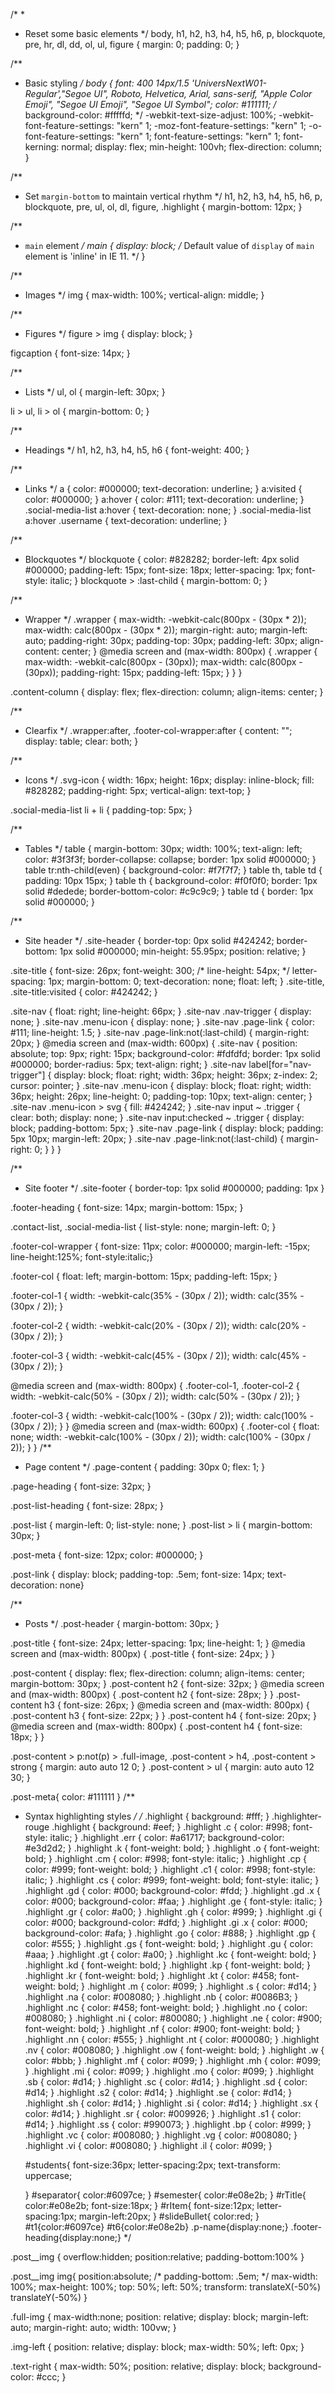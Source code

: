 
/* *
 * Reset some basic elements
 */
body, h1, h2, h3, h4, h5, h6,
p, blockquote, pre, hr,
dl, dd, ol, ul, figure {
  margin: 0;
  padding: 0; }

/**
 * Basic styling
 */
body {
  font: 400 14px/1.5 'UniversNextW01-Regular',"Segoe UI", Roboto, Helvetica, Arial, sans-serif, "Apple Color Emoji", "Segoe UI Emoji", "Segoe UI Symbol";
  color: #111111;
  /* background-color: #fffffd; */
  -webkit-text-size-adjust: 100%;
  -webkit-font-feature-settings: "kern" 1;
  -moz-font-feature-settings: "kern" 1;
  -o-font-feature-settings: "kern" 1;
  font-feature-settings: "kern" 1;
  font-kerning: normal;
  display: flex;
  min-height: 100vh;
  flex-direction: column; }

/**
 * Set `margin-bottom` to maintain vertical rhythm
 */
h1, h2, h3, h4, h5, h6,
p, blockquote, pre,
ul, ol, dl, figure,
.highlight {
  margin-bottom: 12px; }

/**
 * `main` element
 */
main {
  display: block;
  /* Default value of `display` of `main` element is 'inline' in IE 11. */ }

/**
 * Images
 */
img {
  max-width: 100%;
  vertical-align: middle; }

/**
 * Figures
 */
figure > img {
  display: block; }

figcaption {
  font-size: 14px; }

/**
 * Lists
 */
ul, ol {
  margin-left: 30px; }

li > ul,
li > ol {
  margin-bottom: 0; }

/**
 * Headings
 */
h1, h2, h3, h4, h5, h6 {
  font-weight: 400; }

/**
 * Links
 */
a {
  color: #000000;
  text-decoration: underline; }
  a:visited {
    color: #000000; }
  a:hover {
    color: #111;
    text-decoration: underline; }
  .social-media-list a:hover {
    text-decoration: none; }
    .social-media-list a:hover .username {
      text-decoration: underline; }

/**
 * Blockquotes
 */
blockquote {
  color: #828282;
  border-left: 4px solid #000000;
  padding-left: 15px;
  font-size: 18px;
  letter-spacing: 1px;
  font-style: italic; }
  blockquote > :last-child {
    margin-bottom: 0; }

/**
 * Wrapper
 */
.wrapper {
  max-width: -webkit-calc(800px - (30px * 2));
  max-width: calc(800px - (30px * 2));
  margin-right: auto;
  margin-left: auto;
  padding-right: 30px;
  padding-top: 30px;
  padding-left: 30px;
  align-content: center;
  }
  @media screen and (max-width: 800px) {
    .wrapper {
      max-width: -webkit-calc(800px - (30px));
      max-width: calc(800px - (30px));
      padding-right: 15px;
      padding-left: 15px; }
    }
  }

.content-column {
  display: flex;
  flex-direction: column;
  align-items: center;
}

/**
 * Clearfix
 */
.wrapper:after, .footer-col-wrapper:after {
  content: "";
  display: table;
  clear: both; }

/**
 * Icons
 */
.svg-icon {
  width: 16px;
  height: 16px;
  display: inline-block;
  fill: #828282;
  padding-right: 5px;
  vertical-align: text-top; }

.social-media-list li + li {
  padding-top: 5px; }

/**
 * Tables
 */
table {
  margin-bottom: 30px;
  width: 100%;
  text-align: left;
  color: #3f3f3f;
  border-collapse: collapse;
  border: 1px solid #000000; }
  table tr:nth-child(even) {
    background-color: #f7f7f7; }
  table th, table td {
    padding: 10px 15px; }
  table th {
    background-color: #f0f0f0;
    border: 1px solid #dedede;
    border-bottom-color: #c9c9c9; }
  table td {
    border: 1px solid #000000; }

/**
 * Site header
 */
.site-header {
  border-top: 0px solid #424242;
  border-bottom: 1px solid #000000;
  min-height: 55.95px;
  position: relative; }

.site-title {
  font-size: 26px;
  font-weight: 300;
  /* line-height: 54px; */
  letter-spacing: 1px;
  margin-bottom: 0;
  text-decoration: none;
  float: left; }
  .site-title, .site-title:visited {
    color: #424242; }

.site-nav {
  float: right;
  line-height: 66px; }
  .site-nav .nav-trigger {
    display: none; }
  .site-nav .menu-icon {
    display: none; }
  .site-nav .page-link {
    color: #111;
    line-height: 1.5; }
    .site-nav .page-link:not(:last-child) {
      margin-right: 20px; }
  @media screen and (max-width: 600px) {
    .site-nav {
      position: absolute;
      top: 9px;
      right: 15px;
      background-color: #fdfdfd;
      border: 1px solid #000000;
      border-radius: 5px;
      text-align: right; }
      .site-nav label[for="nav-trigger"] {
        display: block;
        float: right;
        width: 36px;
        height: 36px;
        z-index: 2;
        cursor: pointer; }
      .site-nav .menu-icon {
        display: block;
        float: right;
        width: 36px;
        height: 26px;
        line-height: 0;
        padding-top: 10px;
        text-align: center; }
        .site-nav .menu-icon > svg {
          fill: #424242; }
      .site-nav input ~ .trigger {
        clear: both;
        display: none; }
      .site-nav input:checked ~ .trigger {
        display: block;
        padding-bottom: 5px; }
      .site-nav .page-link {
        display: block;
        padding: 5px 10px;
        margin-left: 20px; }
        .site-nav .page-link:not(:last-child) {
          margin-right: 0; } }
    }

/**
 * Site footer
 */
.site-footer {
  border-top: 1px solid #000000;
  padding: 1px }

.footer-heading {
  font-size: 14px;
  margin-bottom: 15px; }

.contact-list,
.social-media-list {
  list-style: none;
  margin-left: 0; }

.footer-col-wrapper {
  font-size: 11px;
  color: #000000;
  margin-left: -15px;
    line-height:125%;
    font-style:italic;}

.footer-col {
  float: left;
  margin-bottom: 15px;
  padding-left: 15px; }

.footer-col-1 {
  width: -webkit-calc(35% - (30px / 2));
  width: calc(35% - (30px / 2)); }

.footer-col-2 {
  width: -webkit-calc(20% - (30px / 2));
  width: calc(20% - (30px / 2)); }

.footer-col-3 {
  width: -webkit-calc(45% - (30px / 2));
  width: calc(45% - (30px / 2)); }

@media screen and (max-width: 800px) {
  .footer-col-1,
  .footer-col-2 {
    width: -webkit-calc(50% - (30px / 2));
    width: calc(50% - (30px / 2)); }

  .footer-col-3 {
    width: -webkit-calc(100% - (30px / 2));
    width: calc(100% - (30px / 2)); } }
@media screen and (max-width: 600px) {
  .footer-col {
    float: none;
    width: -webkit-calc(100% - (30px / 2));
    width: calc(100% - (30px / 2)); } }
/**
 * Page content
 */
.page-content {
  padding: 30px 0;
  flex: 1; }

.page-heading {
  font-size: 32px; }

.post-list-heading {
  font-size: 28px; }

.post-list {
  margin-left: 0;
  list-style: none; }
  .post-list > li {
    margin-bottom: 30px; }

.post-meta {
  font-size: 12px;
  color: #000000; }

.post-link {
  display: block;
  padding-top: .5em;
  font-size: 14px;
 text-decoration: none}

/**
 * Posts
 */
.post-header {
  margin-bottom: 30px; }

.post-title {
  font-size: 24px;
  letter-spacing: 1px;
  line-height: 1; }
  @media screen and (max-width: 800px) {
    .post-title {
      font-size: 24px; } }

.post-content {
  display: flex;
  flex-direction: column;
  align-items: center;
  margin-bottom: 30px; }
  .post-content h2 {
    font-size: 32px; }
    @media screen and (max-width: 800px) {
      .post-content h2 {
        font-size: 28px; } }
  .post-content h3 {
    font-size: 26px; }
    @media screen and (max-width: 800px) {
      .post-content h3 {
        font-size: 22px; } }
  .post-content h4 {
    font-size: 20px; }
    @media screen and (max-width: 800px) {
      .post-content h4 {
        font-size: 18px; } }

.post-content > p:not(p) > .full-image, .post-content > h4, .post-content > strong {
 margin: auto auto 12 0;
}
.post-content > ul {
  margin: auto auto 12 30;
}

.post-meta{
  color: #111111
}
/**
 * Syntax highlighting styles
 */
/* .highlight {
  background: #fff; }
  .highlighter-rouge .highlight {
    background: #eef; }
  .highlight .c {
    color: #998;
    font-style: italic; }
  .highlight .err {
    color: #a61717;
    background-color: #e3d2d2; }
  .highlight .k {
    font-weight: bold; }
  .highlight .o {
    font-weight: bold; }
  .highlight .cm {
    color: #998;
    font-style: italic; }
  .highlight .cp {
    color: #999;
    font-weight: bold; }
  .highlight .c1 {
    color: #998;
    font-style: italic; }
  .highlight .cs {
    color: #999;
    font-weight: bold;
    font-style: italic; }
  .highlight .gd {
    color: #000;
    background-color: #fdd; }
  .highlight .gd .x {
    color: #000;
    background-color: #faa; }
  .highlight .ge {
    font-style: italic; }
  .highlight .gr {
    color: #a00; }
  .highlight .gh {
    color: #999; }
  .highlight .gi {
    color: #000;
    background-color: #dfd; }
  .highlight .gi .x {
    color: #000;
    background-color: #afa; }
  .highlight .go {
    color: #888; }
  .highlight .gp {
    color: #555; }
  .highlight .gs {
    font-weight: bold; }
  .highlight .gu {
    color: #aaa; }
  .highlight .gt {
    color: #a00; }
  .highlight .kc {
    font-weight: bold; }
  .highlight .kd {
    font-weight: bold; }
  .highlight .kp {
    font-weight: bold; }
  .highlight .kr {
    font-weight: bold; }
  .highlight .kt {
    color: #458;
    font-weight: bold; }
  .highlight .m {
    color: #099; }
  .highlight .s {
    color: #d14; }
  .highlight .na {
    color: #008080; }
  .highlight .nb {
    color: #0086B3; }
  .highlight .nc {
    color: #458;
    font-weight: bold; }
  .highlight .no {
    color: #008080; }
  .highlight .ni {
    color: #800080; }
  .highlight .ne {
    color: #900;
    font-weight: bold; }
  .highlight .nf {
    color: #900;
    font-weight: bold; }
  .highlight .nn {
    color: #555; }
  .highlight .nt {
    color: #000080; }
  .highlight .nv {
    color: #008080; }
  .highlight .ow {
    font-weight: bold; }
  .highlight .w {
    color: #bbb; }
  .highlight .mf {
    color: #099; }
  .highlight .mh {
    color: #099; }
  .highlight .mi {
    color: #099; }
  .highlight .mo {
    color: #099; }
  .highlight .sb {
    color: #d14; }
  .highlight .sc {
    color: #d14; }
  .highlight .sd {
    color: #d14; }
  .highlight .s2 {
    color: #d14; }
  .highlight .se {
    color: #d14; }
  .highlight .sh {
    color: #d14; }
  .highlight .si {
    color: #d14; }
  .highlight .sx {
    color: #d14; }
  .highlight .sr {
    color: #009926; }
  .highlight .s1 {
    color: #d14; }
  .highlight .ss {
    color: #990073; }
  .highlight .bp {
    color: #999; }
  .highlight .vc {
    color: #008080; }
  .highlight .vg {
    color: #008080; }
  .highlight .vi {
    color: #008080; }
  .highlight .il {
    color: #099; }

    #students{
        font-size:36px;
        letter-spacing:2px;
      text-transform: uppercase;

    }
    #separator{
        color:#6097ce;
    }
    #semester{
        color:#e08e2b;
    }
    #rTitle{
        color:#e08e2b;
        font-size:18px;
    }
    #rItem{
        font-size:12px;
        letter-spacing:1px;
        margin-left:20px;
    }
    #slideBullet{
        color:red;
    }
    #t1{color:#6097ce}
    #t6{color:#e08e2b}
  .p-name{display:none;}
  .footer-heading{display:none;} */



.post__img {
    overflow:hidden;
    position:relative;
    padding-bottom:100%
}

.post__img img{
    position:absolute;
    /* padding-bottom: .5em; */
    max-width: 100%;
    max-height: 100%;
    top: 50%;
    left: 50%;
    transform: translateX(-50%) translateY(-50%)
}

.full-img {
  max-width:none;
  position: relative;
  display: block;
  margin-left: auto;
  margin-right: auto;
  width: 100vw;
}

.img-left {
  position: relative;
  display: block;
  max-width: 50%;
  left: 0px;
}

.text-right {
  max-width: 50%;
  position: relative;
  display: block;
  background-color: #ccc;
}
